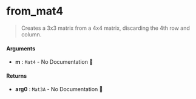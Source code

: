 # from\_mat4

>  Creates a 3x3 matrix from a 4x4 matrix, discarding the 4th row and column.

#### Arguments

- **m** : `Mat4` \- No Documentation 🚧

#### Returns

- **arg0** : `Mat3A` \- No Documentation 🚧